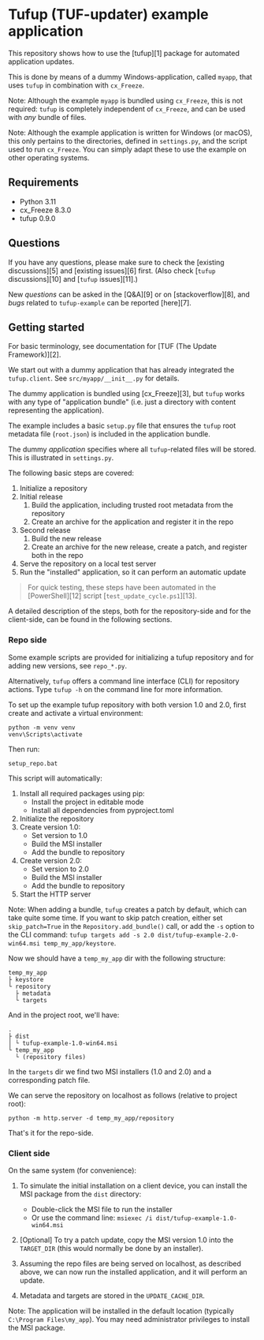 # Tufup (TUF-updater) example application 

This repository shows how to use the [tufup][1] package for automated application updates.

This is done by means of a dummy Windows-application, called `myapp`, that uses `tufup` in combination with `cx_Freeze`. 

Note: Although the example `myapp` is bundled using `cx_Freeze`, this is not required: `tufup` is completely independent of `cx_Freeze`, and can be used with *any* bundle of files.

Note: Although the example application is written for Windows (or macOS), this only pertains to the directories, defined in `settings.py`, and the script used to run `cx_Freeze`.
You can simply adapt these to use the example on other operating systems.

## Requirements

- Python 3.11
- cx_Freeze 8.3.0
- tufup 0.9.0

## Questions

If you have any questions, please make sure to check the [existing discussions][5] and [existing issues][6] first. (Also check [`tufup` discussions][10] and [`tufup` issues][11].)

New *questions* can be asked in the [Q&A][9] or on [stackoverflow][8], and *bugs* related to `tufup-example` can be reported [here][7].

## Getting started

For basic terminology, see documentation for [TUF (The Update Framework)][2].

We start out with a dummy application that has already integrated the `tufup.client`.
See `src/myapp/__init__.py` for details.

The dummy application is bundled using [cx_Freeze][3], but `tufup` works with any type of "application bundle" (i.e. just a directory with content representing the application).

The example includes a basic `setup.py` file that ensures the `tufup` root metadata file (`root.json`) is included in the application bundle.

The dummy *application* specifies where all `tufup`-related  files will be stored.
This is illustrated in `settings.py`. 

The following basic steps are covered:

1. Initialize a repository
2. Initial release   
   1. Build the application, including trusted root metadata from the repository
   2. Create an archive for the application and register it in the repo
3. Second release
   1. Build the new release
   2. Create an archive for the new release, create a patch, and register both in the repo
4. Serve the repository on a local test server
5. Run the "installed" application, so it can perform an automatic update

> For quick testing, these steps have been automated in the [PowerShell][12] script [`test_update_cycle.ps1`][13].

A detailed description of the steps, both for the repository-side and for the client-side, can be found in the following sections.

### Repo side

Some example scripts are provided for initializing a tufup repository and for adding new versions, see `repo_*.py`.

Alternatively, `tufup` offers a command line interface (CLI) for repository actions. 
Type `tufup -h` on the command line for more information. 

To set up the example tufup repository with both version 1.0 and 2.0, first create and activate a virtual environment:

```batch
python -m venv venv
venv\Scripts\activate
```

Then run:
```batch
setup_repo.bat
```

This script will automatically:
1. Install all required packages using pip:
   - Install the project in editable mode
   - Install all dependencies from pyproject.toml
2. Initialize the repository
3. Create version 1.0:
   - Set version to 1.0
   - Build the MSI installer
   - Add the bundle to repository
4. Create version 2.0:
   - Set version to 2.0
   - Build the MSI installer
   - Add the bundle to repository
5. Start the HTTP server

Note: When adding a bundle, `tufup` creates a patch by default, which can take quite some time.
If you want to skip patch creation, either set `skip_patch=True` in the `Repository.add_bundle()` call, or add the  `-s` option to the CLI command: `tufup targets add -s 2.0 dist/tufup-example-2.0-win64.msi temp_my_app/keystore`.

Now we should have a `temp_my_app` dir with the following structure:

```text
temp_my_app
├ keystore
└ repository
  ├ metadata
  └ targets 
```

And in the project root, we'll have:
```text
.
├ dist
│ └ tufup-example-1.0-win64.msi
└ temp_my_app
  └ (repository files)
```

In the `targets` dir we find two MSI installers (1.0 and 2.0) and a corresponding patch file.

We can serve the repository on localhost as follows (relative to project root):

    python -m http.server -d temp_my_app/repository

That's it for the repo-side.

### Client side

On the same system (for convenience):

1. To simulate the initial installation on a client device, you can install the MSI package from the `dist` directory:
   - Double-click the MSI file to run the installer
   - Or use the command line: `msiexec /i dist/tufup-example-1.0-win64.msi`

2. [Optional] To try a patch update, copy the MSI version 1.0 into the `TARGET_DIR` (this would normally be done by an installer).
3. Assuming the repo files are being served on localhost, as described above, we can now run the installed application, and it will perform an update.
4. Metadata and targets are stored in the `UPDATE_CACHE_DIR`.

Note: The application will be installed in the default location (typically `C:\Program Files\my_app`). You may need administrator privileges to install the MSI package.